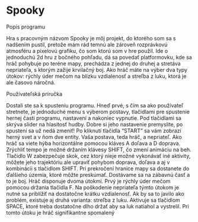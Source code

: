 # Spooky
 
Popis programu

Hra s pracovným názvom Spooky je môj projekt, do ktorého som sa s nadšením
pustil, pretože mám rád temnú ale zároveň rozprávkovú atmosféru a pixelovú grafiku, čo som
ktorú som v hre použil. Ide o jednoduchú 2d hru z bočného pohľadu, dá sa povedať
platformovku, kde sa hráč pohybuje po teréne mapy, prechádza z jednej do druhej a stretáva
nepriateľa, s ktorým zažije krvilačný boj. Ako hráč máte na výber dva typy útokov: rýchly úder
mečom na blízku vzdialenosť a streľba z luku, ktorá je ale časovo náročná.

Používateľská príručka

Dostali ste sa k spusteniu programu. Hneď prvé, s čím sa ako používateľ stretnete, je
jednoduché menu s výberom postavy, tlačidlami pre spustenie hernej časti programu,
nastavení a nakoniec vypnutie. Pod tlačidlami sa skrýva slider na hlasitosť hudby. Dobre si
jeho nastavenie premyslite, po spustení sa už nedá zmeniť! Po kliknutí tlačidla “START” sa
vám zobrazí herný svet a v ňom dve entity. Vaša postava, teda hráč, a nepriateľ. Ako hráč sa
viete hýba horizontálne pomocou kláves A doľava a D doprava. Zrýchliť tempo je možné
držaním klávesy SHIFT, čo zmení animáciu na beh. Tlačidlo W zabezpečuje skok, cez ktorý
nieje možné vykonávať iné aktivity, môžete jeho trajektóriu ale upraviť pohybom doprava,
doľava a aj v kombinácii s tlačidlom SHIFT. Pri prekročení hranice mapy sa dostanete do
ďalšieho územia, ktoré môžte preskúmať. Dostávame sa na zábavnú časť a to je boj. Hráč
disponuje dvoma útokmi. Prvý je rýchly úder mečom pomocou držania tlačidla F. Na
poškodenie nepriateľa týmto útokom je nutné sa priblížiť na dostatočne krátku vzdialenosť.
Ak by sa to javilo ako problém, existuje aj druhá varianta: streľba z luku. Aktivuje sa tlačidlom
SPACE, ktoré treba dostatočne dlho držať aby sa luk natiahol a vystrelil. Pri tomto útoku je
hráč signifikantne spomalený
